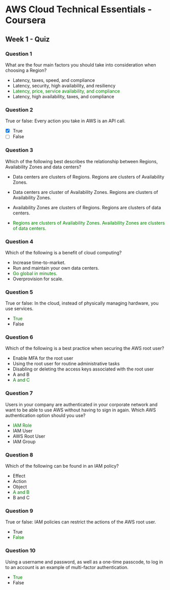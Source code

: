 # AWS Cloud Technical Essentials - Coursera
## Week 1 - Quiz

### Question 1

What are the four main factors you should take into consideration when choosing a Region?
- Latency, taxes, speed, and compliance
- Latency, security, high availability, and resiliency
- <span style='color:green'>Latency, price, service availability, and compliance</span>
- Latency, high availability, taxes, and compliance


### Question 2

True or false: Every action you take in AWS is an API call.
- [x] True
- [ ] False

### Question 3

Which of the following best describes the relationship between Regions, Availability Zones and data centers?
- Data centers are clusters of Regions. Regions are clusters of Availability Zones. 

- Data centers are cluster of Availability Zones. Regions are clusters of Availability Zones. 

- Availability Zones are clusters of Regions. Regions are clusters of data centers.

- <span style='color:green'>Regions are clusters of Availability Zones. Availability Zones are clusters of data centers.</span> 


### Question 4

Which of the following is a benefit of cloud computing?
- Increase time-to-market.
- Run and maintain your own data centers.
- <span style='color:green'>Go global in minutes.</span>
- Overprovision for scale.


### Question 5

True or false: In the cloud, instead of physically managing hardware, you use services.
- <span style='color:green'>True
- False


### Question 6

Which of the following is a best practice when securing the AWS root user?
- Enable MFA for the root user
- Using the root user for routine administrative tasks
- Disabling or deleting the access keys associated with the root user
- A and B
- <span style='color:green'>A and C


### Question 7

Users in your company are authenticated in your corporate network and want to be able to use AWS without having to sign in again. Which AWS authentication option should you use?
- <span style='color:green'>IAM Role
- IAM User
- AWS Root User
- IAM Group


### Question 8

Which of the following can be found in an IAM policy?
- Effect
- Action
- Object
- <span style='color:green'>A and B
- B and C


### Question 9

True or false: IAM policies can restrict the actions of the AWS root user.
- True
- <span style='color:green'>False


### Question 10

Using a username and password, as well as a one-time passcode, to log in to an account is an example of multi-factor authentication.
- <span style='color:green'>True
- False
